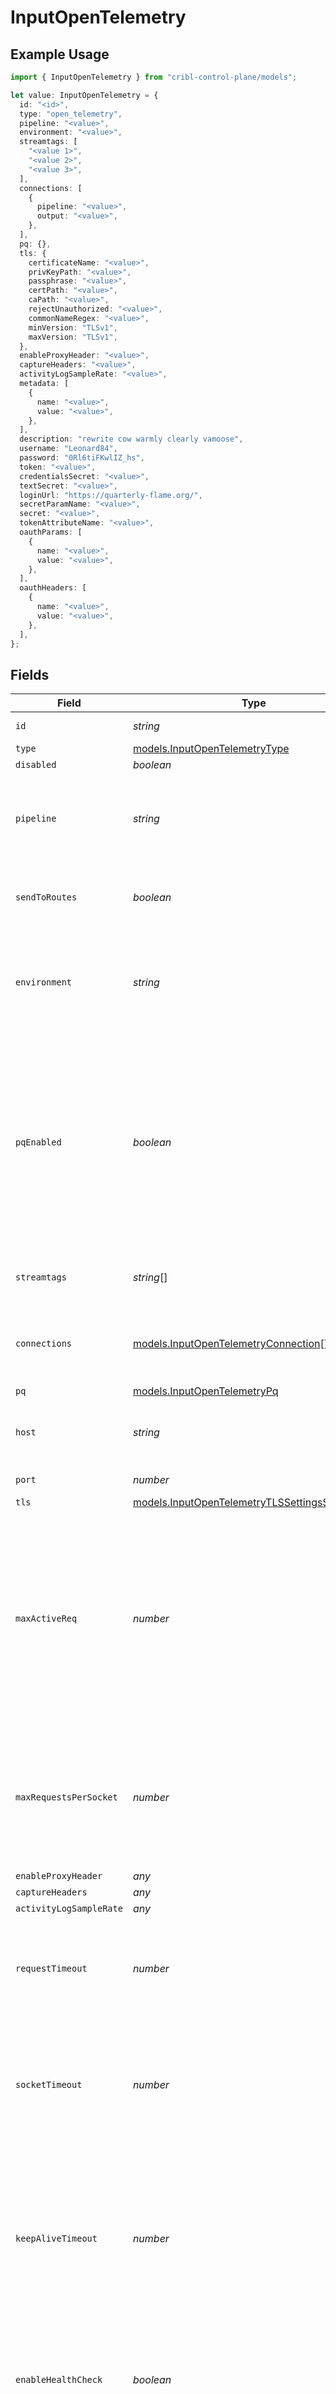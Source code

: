 # InputOpenTelemetry

## Example Usage

```typescript
import { InputOpenTelemetry } from "cribl-control-plane/models";

let value: InputOpenTelemetry = {
  id: "<id>",
  type: "open_telemetry",
  pipeline: "<value>",
  environment: "<value>",
  streamtags: [
    "<value 1>",
    "<value 2>",
    "<value 3>",
  ],
  connections: [
    {
      pipeline: "<value>",
      output: "<value>",
    },
  ],
  pq: {},
  tls: {
    certificateName: "<value>",
    privKeyPath: "<value>",
    passphrase: "<value>",
    certPath: "<value>",
    caPath: "<value>",
    rejectUnauthorized: "<value>",
    commonNameRegex: "<value>",
    minVersion: "TLSv1",
    maxVersion: "TLSv1",
  },
  enableProxyHeader: "<value>",
  captureHeaders: "<value>",
  activityLogSampleRate: "<value>",
  metadata: [
    {
      name: "<value>",
      value: "<value>",
    },
  ],
  description: "rewrite cow warmly clearly vamoose",
  username: "Leonard84",
  password: "0Rl6tiFKwlIZ_hs",
  token: "<value>",
  credentialsSecret: "<value>",
  textSecret: "<value>",
  loginUrl: "https://quarterly-flame.org/",
  secretParamName: "<value>",
  secret: "<value>",
  tokenAttributeName: "<value>",
  oauthParams: [
    {
      name: "<value>",
      value: "<value>",
    },
  ],
  oauthHeaders: [
    {
      name: "<value>",
      value: "<value>",
    },
  ],
};
```

## Fields

| Field                                                                                                                                                                                                                                                                                                                                   | Type                                                                                                                                                                                                                                                                                                                                    | Required                                                                                                                                                                                                                                                                                                                                | Description                                                                                                                                                                                                                                                                                                                             |
| --------------------------------------------------------------------------------------------------------------------------------------------------------------------------------------------------------------------------------------------------------------------------------------------------------------------------------------- | --------------------------------------------------------------------------------------------------------------------------------------------------------------------------------------------------------------------------------------------------------------------------------------------------------------------------------------- | --------------------------------------------------------------------------------------------------------------------------------------------------------------------------------------------------------------------------------------------------------------------------------------------------------------------------------------- | --------------------------------------------------------------------------------------------------------------------------------------------------------------------------------------------------------------------------------------------------------------------------------------------------------------------------------------- |
| `id`                                                                                                                                                                                                                                                                                                                                    | *string*                                                                                                                                                                                                                                                                                                                                | :heavy_minus_sign:                                                                                                                                                                                                                                                                                                                      | Unique ID for this input                                                                                                                                                                                                                                                                                                                |
| `type`                                                                                                                                                                                                                                                                                                                                  | [models.InputOpenTelemetryType](../models/inputopentelemetrytype.md)                                                                                                                                                                                                                                                                    | :heavy_minus_sign:                                                                                                                                                                                                                                                                                                                      | N/A                                                                                                                                                                                                                                                                                                                                     |
| `disabled`                                                                                                                                                                                                                                                                                                                              | *boolean*                                                                                                                                                                                                                                                                                                                               | :heavy_minus_sign:                                                                                                                                                                                                                                                                                                                      | N/A                                                                                                                                                                                                                                                                                                                                     |
| `pipeline`                                                                                                                                                                                                                                                                                                                              | *string*                                                                                                                                                                                                                                                                                                                                | :heavy_minus_sign:                                                                                                                                                                                                                                                                                                                      | Pipeline to process data from this Source before sending it through the Routes                                                                                                                                                                                                                                                          |
| `sendToRoutes`                                                                                                                                                                                                                                                                                                                          | *boolean*                                                                                                                                                                                                                                                                                                                               | :heavy_minus_sign:                                                                                                                                                                                                                                                                                                                      | Select whether to send data to Routes, or directly to Destinations.                                                                                                                                                                                                                                                                     |
| `environment`                                                                                                                                                                                                                                                                                                                           | *string*                                                                                                                                                                                                                                                                                                                                | :heavy_minus_sign:                                                                                                                                                                                                                                                                                                                      | Optionally, enable this config only on a specified Git branch. If empty, will be enabled everywhere.                                                                                                                                                                                                                                    |
| `pqEnabled`                                                                                                                                                                                                                                                                                                                             | *boolean*                                                                                                                                                                                                                                                                                                                               | :heavy_minus_sign:                                                                                                                                                                                                                                                                                                                      | Use a disk queue to minimize data loss when connected services block. See [Cribl Docs](https://docs.cribl.io/stream/persistent-queues) for PQ defaults (Cribl-managed Cloud Workers) and configuration options (on-prem and hybrid Workers).                                                                                            |
| `streamtags`                                                                                                                                                                                                                                                                                                                            | *string*[]                                                                                                                                                                                                                                                                                                                              | :heavy_minus_sign:                                                                                                                                                                                                                                                                                                                      | Tags for filtering and grouping in @{product}                                                                                                                                                                                                                                                                                           |
| `connections`                                                                                                                                                                                                                                                                                                                           | [models.InputOpenTelemetryConnection](../models/inputopentelemetryconnection.md)[]                                                                                                                                                                                                                                                      | :heavy_minus_sign:                                                                                                                                                                                                                                                                                                                      | Direct connections to Destinations, and optionally via a Pipeline or a Pack                                                                                                                                                                                                                                                             |
| `pq`                                                                                                                                                                                                                                                                                                                                    | [models.InputOpenTelemetryPq](../models/inputopentelemetrypq.md)                                                                                                                                                                                                                                                                        | :heavy_minus_sign:                                                                                                                                                                                                                                                                                                                      | N/A                                                                                                                                                                                                                                                                                                                                     |
| `host`                                                                                                                                                                                                                                                                                                                                  | *string*                                                                                                                                                                                                                                                                                                                                | :heavy_minus_sign:                                                                                                                                                                                                                                                                                                                      | Address to bind on. Defaults to 0.0.0.0 (all addresses).                                                                                                                                                                                                                                                                                |
| `port`                                                                                                                                                                                                                                                                                                                                  | *number*                                                                                                                                                                                                                                                                                                                                | :heavy_minus_sign:                                                                                                                                                                                                                                                                                                                      | Port to listen on                                                                                                                                                                                                                                                                                                                       |
| `tls`                                                                                                                                                                                                                                                                                                                                   | [models.InputOpenTelemetryTLSSettingsServerSide](../models/inputopentelemetrytlssettingsserverside.md)                                                                                                                                                                                                                                  | :heavy_minus_sign:                                                                                                                                                                                                                                                                                                                      | N/A                                                                                                                                                                                                                                                                                                                                     |
| `maxActiveReq`                                                                                                                                                                                                                                                                                                                          | *number*                                                                                                                                                                                                                                                                                                                                | :heavy_minus_sign:                                                                                                                                                                                                                                                                                                                      | Maximum number of active requests allowed per Worker Process. Set to 0 for unlimited. Caution: Increasing the limit above the default value, or setting it to unlimited, may degrade performance and reduce throughput.                                                                                                                 |
| `maxRequestsPerSocket`                                                                                                                                                                                                                                                                                                                  | *number*                                                                                                                                                                                                                                                                                                                                | :heavy_minus_sign:                                                                                                                                                                                                                                                                                                                      | Maximum number of requests per socket before @{product} instructs the client to close the connection. Default is 0 (unlimited).                                                                                                                                                                                                         |
| `enableProxyHeader`                                                                                                                                                                                                                                                                                                                     | *any*                                                                                                                                                                                                                                                                                                                                   | :heavy_minus_sign:                                                                                                                                                                                                                                                                                                                      | N/A                                                                                                                                                                                                                                                                                                                                     |
| `captureHeaders`                                                                                                                                                                                                                                                                                                                        | *any*                                                                                                                                                                                                                                                                                                                                   | :heavy_minus_sign:                                                                                                                                                                                                                                                                                                                      | N/A                                                                                                                                                                                                                                                                                                                                     |
| `activityLogSampleRate`                                                                                                                                                                                                                                                                                                                 | *any*                                                                                                                                                                                                                                                                                                                                   | :heavy_minus_sign:                                                                                                                                                                                                                                                                                                                      | N/A                                                                                                                                                                                                                                                                                                                                     |
| `requestTimeout`                                                                                                                                                                                                                                                                                                                        | *number*                                                                                                                                                                                                                                                                                                                                | :heavy_minus_sign:                                                                                                                                                                                                                                                                                                                      | How long to wait for an incoming request to complete before aborting it. Use 0 to disable.                                                                                                                                                                                                                                              |
| `socketTimeout`                                                                                                                                                                                                                                                                                                                         | *number*                                                                                                                                                                                                                                                                                                                                | :heavy_minus_sign:                                                                                                                                                                                                                                                                                                                      | How long @{product} should wait before assuming that an inactive socket has timed out. To wait forever, set to 0.                                                                                                                                                                                                                       |
| `keepAliveTimeout`                                                                                                                                                                                                                                                                                                                      | *number*                                                                                                                                                                                                                                                                                                                                | :heavy_minus_sign:                                                                                                                                                                                                                                                                                                                      | After the last response is sent, @{product} will wait this long for additional data before closing the socket connection. Minimum 1 sec.; maximum 600 sec. (10 min.).                                                                                                                                                                   |
| `enableHealthCheck`                                                                                                                                                                                                                                                                                                                     | *boolean*                                                                                                                                                                                                                                                                                                                               | :heavy_minus_sign:                                                                                                                                                                                                                                                                                                                      | Enable to expose the /cribl_health endpoint, which returns 200 OK when this Source is healthy                                                                                                                                                                                                                                           |
| `ipAllowlistRegex`                                                                                                                                                                                                                                                                                                                      | *string*                                                                                                                                                                                                                                                                                                                                | :heavy_minus_sign:                                                                                                                                                                                                                                                                                                                      | Messages from matched IP addresses will be processed, unless also matched by the denylist.                                                                                                                                                                                                                                              |
| `ipDenylistRegex`                                                                                                                                                                                                                                                                                                                       | *string*                                                                                                                                                                                                                                                                                                                                | :heavy_minus_sign:                                                                                                                                                                                                                                                                                                                      | Messages from matched IP addresses will be ignored. This takes precedence over the allowlist.                                                                                                                                                                                                                                           |
| `protocol`                                                                                                                                                                                                                                                                                                                              | [models.InputOpenTelemetryProtocol](../models/inputopentelemetryprotocol.md)                                                                                                                                                                                                                                                            | :heavy_minus_sign:                                                                                                                                                                                                                                                                                                                      | Select whether to leverage gRPC or HTTP for OpenTelemetry                                                                                                                                                                                                                                                                               |
| `extractSpans`                                                                                                                                                                                                                                                                                                                          | *boolean*                                                                                                                                                                                                                                                                                                                               | :heavy_minus_sign:                                                                                                                                                                                                                                                                                                                      | Enable to extract each incoming span to a separate event                                                                                                                                                                                                                                                                                |
| `extractMetrics`                                                                                                                                                                                                                                                                                                                        | *boolean*                                                                                                                                                                                                                                                                                                                               | :heavy_minus_sign:                                                                                                                                                                                                                                                                                                                      | Enable to extract each incoming Gauge or IntGauge metric to multiple events, one per data point                                                                                                                                                                                                                                         |
| `otlpVersion`                                                                                                                                                                                                                                                                                                                           | [models.InputOpenTelemetryOTLPVersion](../models/inputopentelemetryotlpversion.md)                                                                                                                                                                                                                                                      | :heavy_minus_sign:                                                                                                                                                                                                                                                                                                                      | The version of OTLP Protobuf definitions to use when interpreting received data                                                                                                                                                                                                                                                         |
| `authType`                                                                                                                                                                                                                                                                                                                              | [models.InputOpenTelemetryAuthenticationType](../models/inputopentelemetryauthenticationtype.md)                                                                                                                                                                                                                                        | :heavy_minus_sign:                                                                                                                                                                                                                                                                                                                      | OpenTelemetry authentication type                                                                                                                                                                                                                                                                                                       |
| `metadata`                                                                                                                                                                                                                                                                                                                              | [models.InputOpenTelemetryMetadatum](../models/inputopentelemetrymetadatum.md)[]                                                                                                                                                                                                                                                        | :heavy_minus_sign:                                                                                                                                                                                                                                                                                                                      | Fields to add to events from this input                                                                                                                                                                                                                                                                                                 |
| `maxActiveCxn`                                                                                                                                                                                                                                                                                                                          | *number*                                                                                                                                                                                                                                                                                                                                | :heavy_minus_sign:                                                                                                                                                                                                                                                                                                                      | Maximum number of active connections allowed per Worker Process. Use 0 for unlimited.                                                                                                                                                                                                                                                   |
| `description`                                                                                                                                                                                                                                                                                                                           | *string*                                                                                                                                                                                                                                                                                                                                | :heavy_minus_sign:                                                                                                                                                                                                                                                                                                                      | N/A                                                                                                                                                                                                                                                                                                                                     |
| `username`                                                                                                                                                                                                                                                                                                                              | *string*                                                                                                                                                                                                                                                                                                                                | :heavy_minus_sign:                                                                                                                                                                                                                                                                                                                      | N/A                                                                                                                                                                                                                                                                                                                                     |
| `password`                                                                                                                                                                                                                                                                                                                              | *string*                                                                                                                                                                                                                                                                                                                                | :heavy_minus_sign:                                                                                                                                                                                                                                                                                                                      | N/A                                                                                                                                                                                                                                                                                                                                     |
| `token`                                                                                                                                                                                                                                                                                                                                 | *string*                                                                                                                                                                                                                                                                                                                                | :heavy_minus_sign:                                                                                                                                                                                                                                                                                                                      | Bearer token to include in the authorization header                                                                                                                                                                                                                                                                                     |
| `credentialsSecret`                                                                                                                                                                                                                                                                                                                     | *string*                                                                                                                                                                                                                                                                                                                                | :heavy_minus_sign:                                                                                                                                                                                                                                                                                                                      | Select or create a secret that references your credentials                                                                                                                                                                                                                                                                              |
| `textSecret`                                                                                                                                                                                                                                                                                                                            | *string*                                                                                                                                                                                                                                                                                                                                | :heavy_minus_sign:                                                                                                                                                                                                                                                                                                                      | Select or create a stored text secret                                                                                                                                                                                                                                                                                                   |
| `loginUrl`                                                                                                                                                                                                                                                                                                                              | *string*                                                                                                                                                                                                                                                                                                                                | :heavy_minus_sign:                                                                                                                                                                                                                                                                                                                      | URL for OAuth                                                                                                                                                                                                                                                                                                                           |
| `secretParamName`                                                                                                                                                                                                                                                                                                                       | *string*                                                                                                                                                                                                                                                                                                                                | :heavy_minus_sign:                                                                                                                                                                                                                                                                                                                      | Secret parameter name to pass in request body                                                                                                                                                                                                                                                                                           |
| `secret`                                                                                                                                                                                                                                                                                                                                | *string*                                                                                                                                                                                                                                                                                                                                | :heavy_minus_sign:                                                                                                                                                                                                                                                                                                                      | Secret parameter value to pass in request body                                                                                                                                                                                                                                                                                          |
| `tokenAttributeName`                                                                                                                                                                                                                                                                                                                    | *string*                                                                                                                                                                                                                                                                                                                                | :heavy_minus_sign:                                                                                                                                                                                                                                                                                                                      | Name of the auth token attribute in the OAuth response. Can be top-level (e.g., 'token'); or nested, using a period (e.g., 'data.token').                                                                                                                                                                                               |
| `authHeaderExpr`                                                                                                                                                                                                                                                                                                                        | *string*                                                                                                                                                                                                                                                                                                                                | :heavy_minus_sign:                                                                                                                                                                                                                                                                                                                      | JavaScript expression to compute the Authorization header value to pass in requests. The value `${token}` is used to reference the token obtained from authentication, e.g.: `Bearer ${token}`.                                                                                                                                         |
| `tokenTimeoutSecs`                                                                                                                                                                                                                                                                                                                      | *number*                                                                                                                                                                                                                                                                                                                                | :heavy_minus_sign:                                                                                                                                                                                                                                                                                                                      | How often the OAuth token should be refreshed.                                                                                                                                                                                                                                                                                          |
| `oauthParams`                                                                                                                                                                                                                                                                                                                           | [models.InputOpenTelemetryOauthParam](../models/inputopentelemetryoauthparam.md)[]                                                                                                                                                                                                                                                      | :heavy_minus_sign:                                                                                                                                                                                                                                                                                                                      | Additional parameters to send in the OAuth login request. @{product} will combine the secret with these parameters, and will send the URL-encoded result in a POST request to the endpoint specified in the 'Login URL'. We'll automatically add the content-type header 'application/x-www-form-urlencoded' when sending this request. |
| `oauthHeaders`                                                                                                                                                                                                                                                                                                                          | [models.InputOpenTelemetryOauthHeader](../models/inputopentelemetryoauthheader.md)[]                                                                                                                                                                                                                                                    | :heavy_minus_sign:                                                                                                                                                                                                                                                                                                                      | Additional headers to send in the OAuth login request. @{product} will automatically add the content-type header 'application/x-www-form-urlencoded' when sending this request.                                                                                                                                                         |
| `extractLogs`                                                                                                                                                                                                                                                                                                                           | *boolean*                                                                                                                                                                                                                                                                                                                               | :heavy_minus_sign:                                                                                                                                                                                                                                                                                                                      | Enable to extract each incoming log record to a separate event                                                                                                                                                                                                                                                                          |
